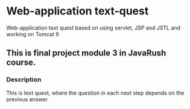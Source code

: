 # Web-application text-quest
Web-application text quest based on using servlet, JSP and JSTL and working on Tomcat 9

## This is final project module 3 in JavaRush course.

### Description
This is text quest, where the question in each next step depends on the previous answer.
